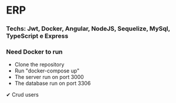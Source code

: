 # ERP

### Techs: Jwt, Docker, Angular, NodeJS, Sequelize, MySql, TypeScript e Express

### Need Docker to run

- Clone the repository
- Run "docker-compose up"
- The server run on port 3000
- The database run on port 3306

✔ Crud users


